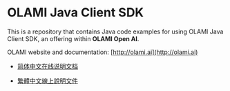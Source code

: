 # OLAMI Java Client SDK

This is a repository that contains Java code examples for using OLAMI Java Client SDK, an offering within **OLAMI Open AI**. 

OLAMI website and documentation: [http://olami.ai](http://olami.ai)

- [简体中文在线说明文档](http://cn.olami.ai/wiki/?mp=sdk&content=sdk/java/examples/speech-input-example/reference.html)

- [繁體中文線上說明文件](http://tw.olami.ai/wiki/?mp=sdk&content=sdk/java/examples/speech-input-example/reference.html)
